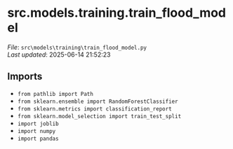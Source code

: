 # src.models.training.train_flood_model

*File*: `src\models\training\train_flood_model.py`  
*Last updated*: 2025-06-14 21:52:23

## Imports

- `from pathlib import Path`  
- `from sklearn.ensemble import RandomForestClassifier`  
- `from sklearn.metrics import classification_report`  
- `from sklearn.model_selection import train_test_split`  
- `import joblib`  
- `import numpy`  
- `import pandas`  

